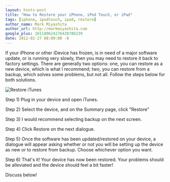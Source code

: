 ```yaml
---
layout: hints-post
title: "How to Restore your iPhone, iPod Touch, or iPad"
tags: [iphone, ipodtouch, ipad, restore]
author_name: Mark Miyashita
author_url: http://markmiyashita.com
google_plus: 101180624276428786239
date: 2012-02-27 08:09:00 -8
---
```


If your iPhone or other iDevice has frozen, is in need of a major software update, or is running very slowly, then you may need to restore it back to factory settings. There are generally two options: one, you can restore as a new device, which is what I recommend; two, you can restore from a backup, which solves some problems, but not all. Follow the steps below for both solutions.

<img class="clear blog-image-full-border" src="{{site.url}}/images/restore_itunes.png" title="Restore iTunes">

Step 1) Plug in your device and open iTunes.

Step 2) Select the device, and on the Summary page, click "Restore"

Step 3) I would recommend selecting backup on the next screen.

Step 4) Click Restore on the next dialogue.

Step 5) Once the software has been updated/restored on your device, a dialogue will appear asking whether or not you will be setting up the device as new or to restore from backup. Choose whichever option you want.

Step 6) That's it! Your device has now been restored. Your problems should be alleviated and the device should feel a bit faster!

Discuss below!